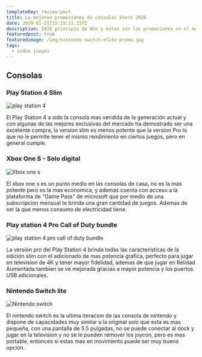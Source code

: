 ```yaml
---
templateKey: review-post
title: La mejores promociones de consolas Enero 2020
date: 2020-01-21T15:33:31.137Z
description: 2020 principio de Año y estas son las promociones en el mundo de las consolas
featuredpost: true
featuredimage: /img/nintendo-switch-elite-promo.jpg
tags:
  - video juegos
---
```

## Consolas

### Play Station 4 Slim

![play station 4](/img/ps4-slim-promo.jpg "Play station 4")

El Play Station 4 a sido la consola mas vendida de la generación actual y con algunas de las mejores exclusivas del mercado ha demostrado ser una excelente compra, la version slim es menos potente que la version Pro lo que no le permite tener el mismo rendimiento en ciertos juegos, pero en general cumple.

### Xbox One S - Solo digital

![Xbox one s](/img/xbox-one-s-all-digital-promo.jpg "xbox one s")

El xbox one s es un punto medio en las consolas de casa, no es la mas potente pero es la mas economica, y ademas cuenta con acceso a la plataforma de "Game Pass" de microsoft que por medio de una subscripcion mensual te brinda una gran cantidad de juegos. Ademas de ser la que menos consumo de electricidad tiene.

### Play station 4 Pro Call of Duty bundle

![play station 4 pro call of duty bundle](/img/ps4-pro-bundle-promo.png "play station 4 pro call of duty bundle")

La versión pro del Play Station 4 brinda todas las caracteristicas de la edición slim con el adicionado de mas potencia grafica, perfecto para jugar en television de 4K y tener mayor fidelidad, ademas de que jugar en Relidad Aumentada tambien se ve mejorada gracias a mayor potencia y los puertos USB adicionales.


### Nintendo Switch lite
![Nintendo switch](/img/nintendo-switch-elite-promo.jpg)

El nintendo switch es la ultima iteracion de las consola de nintendo y dispone de capacidades muy similar a la original solo que esta es mas pequeña, con una pantalla de 5.5 pulgadas, no se puede conectar al dock y jugar en la television y no se le pueden remover los joycon, pero es mas portable, entonces si estas mas en movimiento puede ser muy buena opción.
